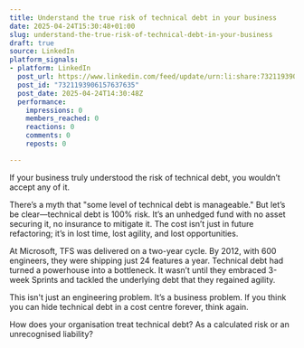 ```yaml
---
title: Understand the true risk of technical debt in your business
date: 2025-04-24T15:30:48+01:00
slug: understand-the-true-risk-of-technical-debt-in-your-business
draft: true
source: LinkedIn
platform_signals:
- platform: LinkedIn
  post_url: https://www.linkedin.com/feed/update/urn:li:share:7321193906157637635
  post_id: "7321193906157637635"
  post_date: 2025-04-24T14:30:48Z
  performance:
    impressions: 0
    members_reached: 0
    reactions: 0
    comments: 0
    reposts: 0

---
```

If your business truly understood the risk of technical debt, you wouldn’t accept any of it.

There’s a myth that "some level of technical debt is manageable." But let’s be clear—technical debt is 100% risk. It’s an unhedged fund with no asset securing it, no insurance to mitigate it. The cost isn’t just in future refactoring; it’s in lost time, lost agility, and lost opportunities.

At Microsoft, TFS was delivered on a two-year cycle. By 2012, with 600 engineers, they were shipping just 24 features a year. Technical debt had turned a powerhouse into a bottleneck. It wasn’t until they embraced 3-week Sprints and tackled the underlying debt that they regained agility.

This isn't just an engineering problem. It’s a business problem. If you think you can hide technical debt in a cost centre forever, think again.

How does your organisation treat technical debt? As a calculated risk or an unrecognised liability?
